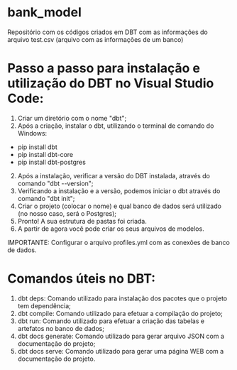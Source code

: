 # bank_model
Repositório com os códigos criados em DBT com as informações do arquivo test.csv (arquivo com as informações de um banco)

# Passo a passo para instalação e utilização do DBT no Visual Studio Code:

1) Criar um diretório com o nome "dbt";
2) Após a criação, instalar o dbt, utilizando o terminal de comando do Windows:
  - pip install dbt
  - pip install dbt-core
  - pip install dbt-postgres
2) Após a instalação, verificar a versão do DBT instalada, através do comando "dbt --version";
3) Verificando a instalação e a versão, podemos iniciar o dbt através do comando "dbt init";
4) Criar o projeto (colocar o nome) e qual banco de dados será utilizado (no nosso caso, será o Postgres);
5) Pronto! A sua estrutura de pastas foi criada.
6) A partir de agora você pode criar os seus arquivos de modelos.

IMPORTANTE: Configurar o arquivo profiles.yml com as conexões de banco de dados.

# Comandos úteis no DBT:

1) dbt deps: Comando utilizado para instalação dos pacotes que o projeto tem dependência;
2) dbt compile: Comando utilizado para efetuar a compilação do projeto;
3) dbt run: Comando utilizado para efetuar a criação das tabelas e artefatos no banco de dados;
4) dbt docs generate: Comando utilizado para gerar arquivo JSON com a documentação do projeto;
5) dbt docs serve: Comando utilizado para gerar uma página WEB com a documentação do projeto.
